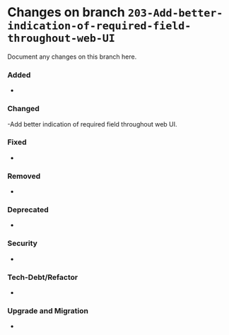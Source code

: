 # Changes on branch `203-Add-better-indication-of-required-field-throughout-web-UI`
Document any changes on this branch here.
### Added
- 

### Changed
-Add better indication of required field throughout web UI. 

### Fixed
- 

### Removed
- 

### Deprecated
- 

### Security
- 

### Tech-Debt/Refactor
- 

### Upgrade and Migration
- 
